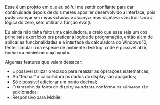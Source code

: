 Esse é um projeto em que eu só fui me sentir confiante para dar continuidade depois de dois meses após ter desenvolvido a interface, pois pude avançar em meus estudos e alcançar meu objetivo: construir toda a lógica do zero, sem utilizar a função eval().

Eu ainda não tinha feito uma calculadora, e creio que esse seja um dos principais exercícios pra praticar a lógica de programação, então além de aplicar as funcionalidades e a interface da calculadora do Windows 10, tentei simular uma espécie de ambiente desktop, onde é possível abrir, fechar ou minimizar a aplicação.

Algumas features que valem destacar:

- É possível utilizar o teclado para realizar as operações matemáticas;
- Ao "fechar" a calculadora os dados do display são apagados;
- Só é possível adicionar um ponto decimal;
- O tamanho da fonte do display se adapta conforme os números são adicionados;
- Responsivo para Mobile;
 
 
